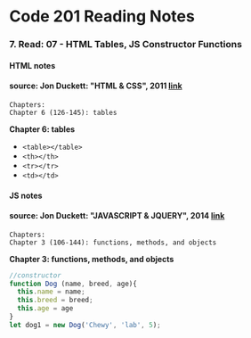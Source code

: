 # Code 201 Reading Notes 
### 7. Read: 07 - HTML Tables, JS Constructor Functions 

####  HTML notes 
####  source: Jon Duckett: "HTML & CSS", 2011 [link](https://www.amazon.com/HTML-CSS-Design-Build-Websites/dp/1118008189/ref=pd_bxgy_img_1/136-1383517-8048428?pd_rd_w=oqCBX&pf_rd_p=6b3eefea-7b16-43e9-bc45-2e332cbf99da&pf_rd_r=ZS5VB2D5THCC2NQKK0H1&pd_rd_r=d97ebdc9-d149-47e2-9f7d-2126282e1221&pd_rd_wg=rvnoS&pd_rd_i=1118008189&psc=1)

```
Chapters:     
Chapter 6 (126-145): tables
```

**Chapter 6: tables**  
- ```<table></table>```
- ```<th></th>```
- ```<tr></tr>```
- ```<td></td>```


#### JS notes 
####  source: Jon Duckett: "JAVASCRIPT & JQUERY", 2014 [link](https://www.amazon.com/JavaScript-JQuery-Interactive-Front-End-Development/dp/1118531647/ref=sr_1_3?crid=181UMRLMS9TYB&keywords=duckett+javascript+jquery&qid=1643908836&sprefix=ducket+javascript+jquerry%2Caps%2C55&sr=8-3)

```
Chapters:   
Chapter 3 (106-144): functions, methods, and objects  
```

**Chapter 3: functions, methods, and objects**  
```javascript
//constructor 
function Dog (name, breed, age){
  this.name = name;
  this.breed = breed; 
  this.age = age
}
let dog1 = new Dog('Chewy', 'lab', 5); 
```